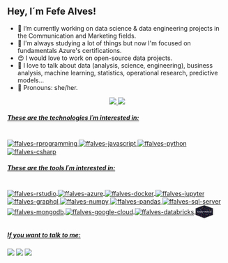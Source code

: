 ## Hey, I´m Fefe Alves!

- 🔨 I’m currently working on data science & data engineering projects in the Communication and Marketing fields.
- 🎲 I'm always studying a lot of things but now I'm focused on fundamentals Azure's certifications. 
- 😍 I would love to work on open-source data projects.
- 💬 I love to talk about data (analysis, science, engineering), business analysis, machine learning, statistics, operational research, predictive models...  
- 🌈 Pronouns: she/her.

<div align="center">
  <a href="https://github.com/ffalves">
  <img height="180em" src="https://github-readme-stats.vercel.app/api?username=ffalves&show_icons=true&theme=merko&include_all_commits=true&count_private=true"/>
  <img height="180em" src="https://github-readme-stats.vercel.app/api/top-langs/?username=ffalves&layout=compact&langs_count=7&theme=merko"/>
</div>

##### These are the technologies I´m interested in:
<div style="display: inline_block"><br>
  <img align="center" alt="ffalves-rprogramming" height="30" width="40" src="https://cdn.jsdelivr.net/gh/devicons/devicon/icons/r/r-original.svg">
  <img align="center" alt="ffalves-javascript" height="30" width="40" src="https://cdn.jsdelivr.net/gh/devicons/devicon/icons/javascript/javascript-original.svg">
  <img align="center" alt="ffalves-python" height="30" width="40" src="https://cdn.jsdelivr.net/gh/devicons/devicon/icons/python/python-original.svg">
  <img align="center" alt="ffalves-csharp" height="30" width="40" src="https://cdn.jsdelivr.net/gh/devicons/devicon/icons/csharp/csharp-original.svg"">
</div>

##### These are the tools I´m interested in:
<div style="display: inline_block"><br>
  <img align="center" alt="ffalves-rstudio" height="30" width="40" src="https://cdn.jsdelivr.net/gh/devicons/devicon/icons/rstudio/rstudio-original.svg">
  <img align="center" alt="ffalves-azure" height="30" width="40" src="https://cdn.jsdelivr.net/gh/devicons/devicon/icons/azure/azure-original.svg">
  <img align="center" alt="ffalves-docker" height="30" width="40" src="https://cdn.jsdelivr.net/gh/devicons/devicon/icons/docker/docker-original.svg">
  <img align="center" alt="ffalves-jupyter" height="30" width="40" src="https://cdn.jsdelivr.net/gh/devicons/devicon/icons/jupyter/jupyter-original.svg">
  <img align="center" alt="ffalves-graphql" height="30" width="40" src="https://cdn.jsdelivr.net/gh/devicons/devicon/icons/graphql/graphql-plain.svg">
  <img align="center" alt="ffalves-numpy" height="30" width="40" src="https://cdn.jsdelivr.net/gh/devicons/devicon/icons/numpy/numpy-original.svg">
  <img align="center" alt="ffalves-pandas" height="30" width="40" src="https://cdn.jsdelivr.net/gh/devicons/devicon/icons/pandas/pandas-original.svg">
  <img align="center" alt="ffalves-sql-server" height="30" width="40" src="https://cdn.jsdelivr.net/gh/devicons/devicon/icons/microsoftsqlserver/microsoftsqlserver-plain-wordmark.svg">
  <img align="center" alt="ffalves-mongodb" height="30" width="40" src="https://cdn.jsdelivr.net/gh/devicons/devicon/icons/mongodb/mongodb-original.svg">     
  <img align="center" alt="ffalves-google-cloud" height="30" width="40" src="https://cdn.jsdelivr.net/gh/devicons/devicon/icons/googlecloud/googlecloud-original.svg">
  <img align="center" alt="ffalves-databricks" height="30" width="40" src="https://cdn.icon-icons.com/icons2/2699/PNG/128/databricks_logo_icon_170295.png">
  <img align="center" alt="ffalves-tidyverse" height="30" width="40" src="https://raw.githubusercontent.com/rstudio/hex-stickers/13ed1ab84f92d90be43439c371a6cf2b49d8c373/SVG/tidyverse.svg">

  
  ##
 
 
##### If you want to talk to me:
<div> 
  <a href = "mailto:falves.ds.lab@gmail.com"><img src="https://img.shields.io/badge/-Gmail-%23333?style=for-the-badge&logo=gmail&logoColor=white" target="_blank"></a>
  <a href="https://www.linkedin.com/in/fefealves" target="_blank"><img src="https://img.shields.io/badge/-LinkedIn-%230077B5?style=for-the-badge&logo=linkedin&logoColor=white" target="_blank"></a> 
  <a href="https://www.twitter.com/fefealves" target="_blank"><img src=https://img.shields.io/badge/Twitter-1DA1F2?style=for-the-badge&logo=twitter&logoColor=white target="_blank"></a> 
</div>
